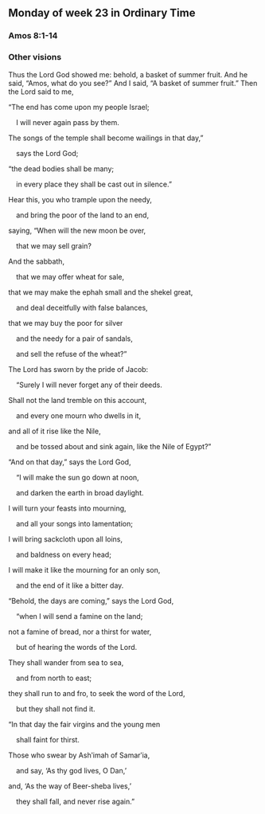 ## Monday of week 23 in Ordinary Time

### Amos 8:1-14

### Other visions

Thus the Lord God showed me: behold, a basket of summer fruit. And he said, “Amos, what do you see?” And I said, “A basket of summer fruit.” Then the Lord said to me,

“The end has come upon my people Israel;

    I will never again pass by them.

The songs of the temple shall become wailings in that day,”

    says the Lord God;

“the dead bodies shall be many;

    in every place they shall be cast out in silence.”

Hear this, you who trample upon the needy,

    and bring the poor of the land to an end,

saying, “When will the new moon be over,

    that we may sell grain?

And the sabbath,

    that we may offer wheat for sale,

that we may make the ephah small and the shekel great,

    and deal deceitfully with false balances,

that we may buy the poor for silver

    and the needy for a pair of sandals,

    and sell the refuse of the wheat?”

The Lord has sworn by the pride of Jacob:

    “Surely I will never forget any of their deeds.

Shall not the land tremble on this account,

    and every one mourn who dwells in it,

and all of it rise like the Nile,

    and be tossed about and sink again, like the Nile of Egypt?”

“And on that day,” says the Lord God,

    “I will make the sun go down at noon,

    and darken the earth in broad daylight.

I will turn your feasts into mourning,

    and all your songs into lamentation;

I will bring sackcloth upon all loins,

    and baldness on every head;

I will make it like the mourning for an only son,

    and the end of it like a bitter day.

“Behold, the days are coming,” says the Lord God,

    “when I will send a famine on the land;

not a famine of bread, nor a thirst for water,

    but of hearing the words of the Lord.

They shall wander from sea to sea,

    and from north to east;

they shall run to and fro, to seek the word of the Lord,

    but they shall not find it.

“In that day the fair virgins and the young men

    shall faint for thirst.

Those who swear by Ashʹimah of Samarʹia,

    and say, ‘As thy god lives, O Dan,’

and, ‘As the way of Beer-sheba lives,’

    they shall fall, and never rise again.”